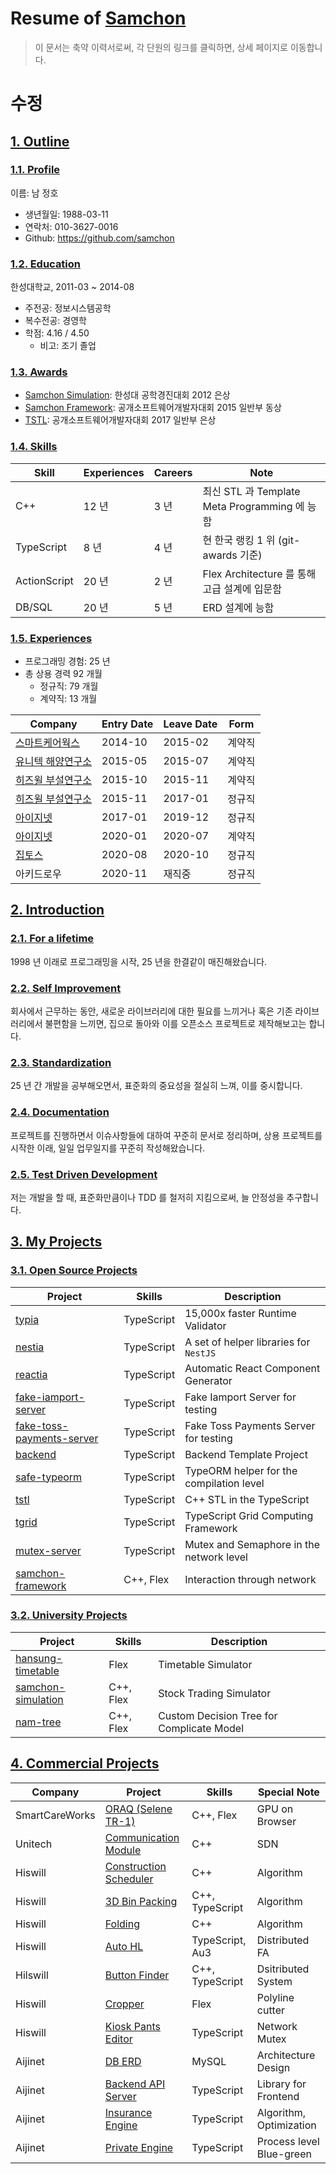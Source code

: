 
# Resume of [Samchon](https://github.com/samchon)
> 이 문서는 축약 이력서로써, 각 단원의 링크를 클릭하면, 상세 페이지로 이동합니다.
# 수정
## [1. Outline](https://github.com/samchon/resume/blob/master/STORY.md#1-outline)
### [1.1. Profile](https://github.com/samchon/resume/blob/master/STORY.md#11-outline)
이름: 남 정호

  - 생년월일: 1988-03-11
  - 연락처: 010-3627-0016
  - Github: https://github.com/samchon

### [1.2. Education](https://github.com/samchon/resume/blob/master/STORY.md#12-education)
한성대학교, 2011-03 ~ 2014-08

  - 주전공: 정보시스템공학
  - 복수전공: 경영학
  - 학점: 4.16 / 4.50
    - 비고: 조기 졸업

### [1.3. Awards](https://github.com/samchon/resume/blob/master/STORY.md#13-awards)
  - [Samchon Simulation](https://github.com/samchon/resume/blob/master/STORY.md#322-samchon-simulation): 한성대 공학경진대회 2012 은상
  - [Samchon Framework](https://github.com/samchon/resume/blob/master/STORY.md#311-samchon-framework): 공개소프트웨어개발자대회 2015 일반부 동상
  - [TSTL](https://github.com/samchon/resume/blob/master/STORY.md#312-tstl): 공개소프트웨어개발자대회 2017 일반부 은상

### [1.4. Skills](https://github.com/samchon/resume/blob/master/STORY.md#14-skills)
Skill        | Experiences | Careers | Note
-------------|-------------|---------|-----------------------------------
C++          | 12 년       | 3 년    | 최신 STL 과 Template Meta Programming 에 능함
TypeScript   | 8 년        | 4 년    | 현 한국 랭킹 1 위 (git-awards 기준)
ActionScript | 20 년       | 2 년    | Flex Architecture 를 통해 고급 설계에 입문함
DB/SQL       | 20 년       | 5 년    | ERD 설계에 능함

### [1.5. Experiences](https://github.com/samchon/resume/blob/master/STORY.md#15-experiences)
  - 프로그래밍 경험: 25 년
  - 총 상용 경력 92 개월
    - 정규직: 79 개월
    - 계약직: 13 개월

Company | Entry Date | Leave Date | Form
--------|------------|------------|-------
[스마트케어웍스](https://github.com/samchon/resume/blob/master/STORY.md#41-smartcareworks) | 2014-10    | 2015-02    | 계약직
[유니텍 해양연구소](https://github.com/samchon/resume/blob/master/STORY.md#42-unitech)     | 2015-05    | 2015-07    | 계약직
[히즈윌 부설연구소](https://github.com/samchon/resume/blob/master/STORY.md#43-hiswill)     | 2015-10    | 2015-11    | 계약직
[히즈윌 부설연구소](https://github.com/samchon/resume/blob/master/STORY.md#43-hiswill)     | 2015-11    | 2017-01    | 정규직
[아이지넷](https://github.com/samchon/resume/blob/master/STORY.md#44-aijinet)             | 2017-01    | 2019-12    | 정규직
[아이지넷](https://github.com/samchon/resume/blob/master/STORY.md#44-aijinet)             | 2020-01    | 2020-07    | 계약직
[집토스](https://github.com/samchon/resume/blob/master/STORY.md#45-ziptoss) | 2020-08 | 2020-10 | 정규직
아키드로우 | 2020-11 | 재직중 | 정규직




## [2. Introduction](https://github.com/samchon/resume/blob/master/STORY.md#2-introduction)
### [2.1. For a lifetime](https://github.com/samchon/resume/blob/master/STORY.md#21-for-a-lifetime)
1998 년 이래로 프로그래밍을 시작, 25 년을 한결같이 매진해왔습니다.

### [2.2. Self Improvement](https://github.com/samchon/resume/blob/master/STORY.md#22-self-improvement)
회사에서 근무하는 동안, 새로운 라이브러리에 대한 필요를 느끼거나 혹은 기존 라이브러리에서 불편함을 느끼면, 집으로 돌아와 이를 오픈소스 프로젝트로 제작해보고는 합니다.

### [2.3. Standardization](https://github.com/samchon/resume/blob/master/STORY.md#23-standardization)
25 년 간 개발을 공부해오면서, 표준화의 중요성을 절실히 느껴, 이를 중시합니다.

### [2.4. Documentation](https://github.com/samchon/resume/blob/master/STORY.md#24-documentation)
프로젝트를 진행하면서 이슈사항들에 대하여 꾸준히 문서로 정리하며, 상용 프로젝트를 시작한 이래, 일일 업무일지를 꾸준히 작성해왔습니다.

### [2.5. Test Driven Development](https://github.com/samchon/resume/blob/master/STORY.md#25-test-driven-development)
저는 개발을 할 때, 표준화만큼이나 TDD 를 철저히 지킴으로써, 늘 안정성을 추구합니다.




## [3. My Projects](https://github.com/samchon/resume/blob/master/STORY.md#3-my-projects)
### [3.1. Open Source Projects](https://github.com/samchon/resume/blob/master/STORY.md#31-open-source-projects)
Project            | Skills           | Description
-------------------|------------------|-----------------------------
[typia](https://github.com/samchon/resume/blob/master/STORY.md#311-typia) | TypeScript | 15,000x faster Runtime Validator
[nestia](https://github.com/samchon/resume/blob/master/STORY.md#312-nestia) | TypeScript | A set of helper libraries for `NestJS`
[reactia](https://github.com/samchon/resume/blob/master/STORY.md#313-reactia) | TypeScript | Automatic React Component Generator
[fake-iamport-server](https://github.com/samchon/resume/blob/master/STORY.md#314-fake-iamport-server) | TypeScript | Fake Iamport Server for testing
[fake-toss-payments-server](https://github.com/samchon/resume/blob/master/STORY.md#315-fake-toss-payments-server) | TypeScript | Fake Toss Payments Server for testing
[backend](https://github.com/samchon/resume/blob/master/STORY.md#316-backend) | TypeScript | Backend Template Project
[safe-typeorm](https://github.com/samchon/resume/blob/master/STORY.md#317-safe-typeorm) | TypeScript | TypeORM helper for the compilation level
[tstl](https://github.com/samchon/resume/blob/master/STORY.md#318-tstl) | TypeScript | C++ STL in the TypeScript
[tgrid](https://github.com/samchon/resume/blob/master/STORY.md#319-tgrid) | TypeScript | TypeScript Grid Computing Framework
[mutex-server](https://github.com/samchon/resume/blob/master/STORY.md#3110-mutex-server) | TypeScript | Mutex and Semaphore in the network level
[samchon-framework](https://github.com/samchon/resume/blob/master/STORY.md#3111-samchon-framework) | C++, Flex | Interaction through network

### [3.2. University Projects](https://github.com/samchon/resume/blob/master/STORY.md#32-university-projects)
Project            | Skills           | Description
-------------------|------------------|-----------------------------
[hansung-timetable](STORY.md#321-hansung-timetable)  | Flex             | Timetable Simulator
[samchon-simulation](https://github.com/samchon/resume/blob/master/STORY.md#322-samchon-simulation) | C++, Flex | Stock Trading Simulator
[nam-tree](https://github.com/samchon/resume/blob/master/STORY.md#323-nam-tree)           | C++, Flex | Custom Decision Tree for Complicate Model




## [4. Commercial Projects](https://github.com/samchon/resume/blob/master/STORY.md#4-commercial-projects)
Company        | Project                | Skills              | Special Note
---------------|------------------------|---------------------|---------------------
SmartCareWorks | [ORAQ (Selene TR-1)](https://github.com/samchon/resume/blob/master/STORY.md#411-oraq-selene-tr-1)     | C++, Flex           | GPU on Browser
Unitech        | [Communication Module](https://github.com/samchon/resume/blob/master/STORY.md#421-torpedo-simulator-communication-module)   | C++                 | SDN
Hiswill        | [Construction Scheduler](https://github.com/samchon/resume/blob/master/STORY.md#431-tsp-construction-scheduler) | C++                 | Algorithm
Hiswill        | [3D Bin Packing](https://github.com/samchon/resume/blob/master/STORY.md#432-3d-bin-packing)         | C++, TypeScript     | Algorithm
Hiswill        | [Folding](https://github.com/samchon/resume/blob/master/STORY.md#433-folding)                | C++                 | Algorithm
Hiswill        | [Auto HL](https://github.com/samchon/resume/blob/master/STORY.md#434-auto-hl)                | TypeScript, Au3     | Distributed FA
Hilswill       | [Button Finder](https://github.com/samchon/resume/blob/master/STORY.md#435-distributed-button-finder)          | C++, TypeScript     | Dsitributed System
Hiswill        | [Cropper](https://github.com/samchon/resume/blob/master/STORY.md#436-cropper)                | Flex                | Polyline cutter
Hiswill        | [Kiosk Pants Editor](https://github.com/samchon/resume/blob/master/STORY.md#437-kiosk-pants-editor)     | TypeScript          | Network Mutex
Aijinet        | [DB ERD](https://github.com/samchon/resume/blob/master/STORY.md#441-entity-relationship-diagram)                 | MySQL               | Architecture Design 
Aijinet        | [Backend API Server](https://github.com/samchon/resume/blob/master/STORY.md#442-backend-api-server)     | TypeScript          | Library for Frontend
Aijinet        | [Insurance Engine](https://github.com/samchon/resume/blob/master/STORY.md#443-insurance-engine)       | TypeScript          | Algorithm, Optimization
Aijinet        | [Private Engine](https://github.com/samchon/resume/blob/master/STORY.md#444-private-engine-for-special-insurer)         | TypeScript          | Process level Blue-green
